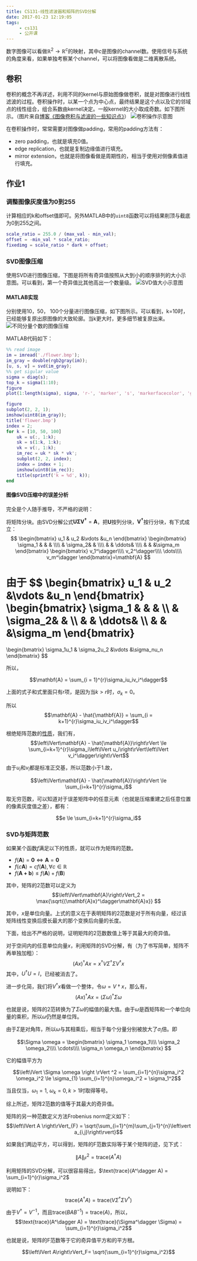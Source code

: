 ```yaml
---
title: CS131-线性滤波器和矩阵的SVD分解
date: 2017-01-23 12:19:05
tags:
     - cs131
     - 公开课
---
```


数字图像可以看做$\mathbb{R}^2 \rightarrow \mathbb{R}^c$的映射，其中$c$是图像的channel数。使用信号与系统的角度来看，如果单独考察某个channel，可以将图像看做是二维离散系统。

## 卷积
卷积的概念不再详述，利用不同的kernel与原始图像做卷积，就是对图像进行线性滤波的过程。卷积操作时，以某一个点为中心点，最终结果是这个点以及它的邻域点的线性组合，组合系数由kernel决定。一般kernel的大小取成奇数。如下图所示。（图片来自[博客《图像卷积与滤波的一些知识点》](http://blog.csdn.net/zouxy09/article/details/49080029)）
![卷积操作示意图](/img/convolution.png)

在卷积操作时，常常需要对图像做padding，常用的padding方法有：
- zero padding，也就是填充0值。
- edge replication，也就是复制边缘值进行填充。
- mirror extension，也就是将图像看做是周期性的，相当于使用对侧像素值进行填充。

## 作业1
### 调整图像灰度值为0到255

计算相应的k和offset值即可。另外MATLAB中的`uint8`函数可以将结果削顶与截底为0到255之间。
``` matlab
scale_ratio = 255.0 / (max_val - min_val);
offset = -min_val * scale_ratio;
fixedimg = scale_ratio * dark + offset;
```

### SVD图像压缩

使用SVD进行图像压缩，下图是将所有奇异值按照从大到小的顺序排列的大小示意图。可以看到，第一个奇异值比其他高出一个数量级。
![SVD值大小示意图](/img/svd_ranking.png)

#### MATLAB实现
分别使用10，50， 100个分量进行图像压缩，如下图所示。可以看到，k=10时，已经能够复原出原图像的大致轮廓。当k更大时，更多细节被复原出来。
![不同分量个数的图像压缩](/img/svd_flower.png)

MATLAB代码如下：
``` matlab
%% read image
im = imread('./flower.bmp');
im_gray = double(rgb2gray(im));
[u, s, v] = svd(im_gray);
%% get sigular value
sigma = diag(s);
top_k = sigma(1:10);
figure
plot(1:length(sigma), sigma, 'r-', 'marker', 's', 'markerfacecolor', 'g');

figure
subplot(2, 2, 1);
imshow(uint8(im_gray));
title('flower.bmp')
index = 2;
for k = [10, 50, 100]
    uk = u(:, 1:k);
    sk = s(1:k, 1:k);
    vk = v(:, 1:k);
    im_rec = uk * sk * vk';
    subplot(2, 2, index);
    index = index + 1;
    imshow(uint8(im_rec));
    title(sprintf('k = %d', k));
end
```

#### 图像SVD压缩中的误差分析
完全是个人随手推导，不严格的说明：

将矩阵分块。由SVD分解公式$\mathbf{U}\mathbf{\Sigma} \mathbf{V^\dagger} = \mathbf{A}$，把$\mathbf{U}$按列分块，$\mathbf{V^\dagger}$按行分块，有下式成立：
$$
\begin{bmatrix}
u_1 & u_2 &\vdots  &u_n
\end{bmatrix}
\begin{bmatrix}
\sigma_1 &  &  & \\\\
 &  \sigma_2&  & \\\\
 &  &  \ddots& \\\\
 &  &  &\sigma_m
\end{bmatrix}
\begin{bmatrix}
v_1^\dagger\\\\
v_2^\dagger\\\\
\dots\\\\
v_m^\dagger
\end{bmatrix}=\mathbf{A}
$$

由于
$$
\begin{bmatrix}
u_1 & u_2 &\vdots  &u_n
\end{bmatrix}
\begin{bmatrix}
\sigma_1 &  &  & \\\\
 &  \sigma_2&  & \\\\
 &  &  \ddots& \\\\
 &  &  &\sigma_m
\end{bmatrix}
=
\begin{bmatrix}
\sigma_1u_1 & \sigma_2u_2 &\vdots  &\sigma_nu_n
\end{bmatrix}
$$

所以，

$$\mathbf{A} = \sum_{i = 1}^{r}\sigma_iu_iv_i^\dagger$$

上面的式子和式里面只有$r$项，是因为当$k > r$时，$\sigma_k = 0$。

所以$$\mathbf{A} - \hat{\mathbf{A}} = \sum_{i = k+1}^{r}\sigma_iu_iv_i^\dagger$$

根绝矩阵范数的[性质](https://zh.wikipedia.org/wiki/矩陣範數)，我们有，
$$\left\lVert\mathbf{A} - \hat{\mathbf{A}}\right\rVert \le \sum_{i=k+1}^{r}\sigma_i\left\lVert u_i\right\rVert\left\lVert v_i^\dagger\right\rVert$$

由于$u_i$和$v_i$都是标准正交基，所以范数小于1.故，

$$\left\lVert\mathbf{A} - \hat{\mathbf{A}}\right\rVert \le \sum_{i=k+1}^{r}\sigma_i$$

取无穷范数，可以知道对于误差矩阵中的任意元素（也就是压缩重建之后任意位置的像素灰度值之差），都有：

$$e \le \sum_{i=k+1}^{r}\sigma_i$$

### SVD与矩阵范数

如果某个函数$f$满足以下的性质，就可以作为矩阵的范数。
- $f(\mathbf{A}) = \mathbf{0} \Leftrightarrow \mathbf{A} = \mathbf{0}$
- $f(c\mathbf{A}) = c f(\mathbf{A}), \forall c \in \mathbb{R}$
- $f(\mathbf{A+b}) \le f(\mathbf{A}) + f(\mathbf{B})$

其中，矩阵的2范数可以定义为
$$\left\lVert\mathbf{A}\right\rVert_2 = \max{\sqrt{(\mathbf{A}x)^\dagger\mathbf{A}x}}
$$

其中，$x$是单位向量。上式的意义在于表明矩阵的2范数是对于所有向量，经过该矩阵线性变换后摸长最大的那个变换后向量的长度。

下面，给出不严格的说明，证明矩阵的2范数数值上等于其最大的奇异值。

对于空间内的任意单位向量$x$，利用矩阵的SVD分解，有（为了书写简单，矩阵不再单独加粗）：
$$(Ax)^\dagger Ax = x^\dagger V \Sigma^\dagger \Sigma V^\dagger x$$
其中，$U^\dagger U = I$，已经被消去了。

进一步化简，我们将$V^\dagger x$看做一个整体，令$\omega = V\dagger x$，那么有，
$$(Ax)^\dagger Ax = (\Sigma \omega)^\dagger \Sigma \omega$$

也就是说，矩阵的2范转换为了$\Sigma \omega$的幅值的最大值。由于$\omega$是酉矩阵和一个单位向量的乘积，所以$\omega$仍然是单位阵。

由于$\Sigma$是对角阵，所以$\omega$与其相乘后，相当于每个分量分别被放大了$\sigma_i$倍。即

$$\Sigma \omega =
\begin{bmatrix}
\sigma_1 \omega_1\\\\
\sigma_2 \omega_2\\\\
\cdots\\\\
\sigma_n \omega_n
\end{bmatrix}
$$

它的幅值平方为

$$\left\lVert \Sigma \omega \right \rVert ^2 = \sum_{i=1}^{n}\sigma_i^2 \omega_i^2 \le \sigma_{1} \sum_{i=1}^{n}\omega_i^2 = \sigma_1^2$$

当且仅当，$\omega_1 = 1$, $\omega_k = 0, k > 1$时取得等号。

综上所述，矩阵2范数的值等于其最大的奇异值。

矩阵的另一种范数定义方法Frobenius norm定义如下：
$$\left\lVert A \right\rVert_{F} = \sqrt{\sum_{i=1}^{m}\sum_{j=1}^{n}\left\vert a_{i,j}\right\rvert}$$

如果我们两边平方，可以得到，矩阵的F范数实际等于某个矩阵的迹，见下式：

$$\left\lVert A\right \rVert_F^2 = \text{trace}(A^\dagger A)$$

利用矩阵的SVD分解，可以很容易得出，$\text{trace}(A^\dagger A) = \sum_{i=1}^{r}\sigma_i^2$

说明如下：
$$\text{trace}(A^\dagger A) = \text{trace}(V\Sigma^\dagger\Sigma V^\dagger)$$

由于$V^\dagger = V^{-1}$，而且$\text{trace}(BAB^{-1}) = \text{trace}(A)$，所以，
$$\text{trace}(A^\dagger A) = \text{trace}(\Sigma^\dagger \Sigma) = \sum_{i=1}^{r}\sigma_i^2$$

也就是说，矩阵的F范数等于它的奇异值平方和的平方根。

$$\left\lVert A\right\rVert_F= \sqrt{\sum_{i=1}^{r}\sigma_i^2}$$
